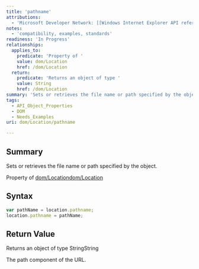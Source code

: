 ```yaml
---
title: 'pathname'
attributions:
  - 'Microsoft Developer Network: [[Windows Internet Explorer API reference](http://msdn.microsoft.com/en-us/library/ie/hh828809%28v=vs.85%29.aspx) Article]'
notes:
  - 'compatibility, examples, standards'
readiness: 'In Progress'
relationships:
  applies_to:
    predicate: 'Property of '
    value: dom/Location
    href: /dom/Location
  return:
    predicate: 'Returns an object of type '
    value: String
    href: /dom/Location
summary: 'Sets or retrieves the file name or path specified by the object.'
tags:
  - API_Object_Properties
  - DOM
  - Needs_Examples
uri: dom/Location/pathname

---
```

## Summary

Sets or retrieves the file name or path specified by the object.

Property of [dom/Location](/dom/Location)[dom/Location](/dom/Location)

## Syntax

``` js
var pathName = location.pathname;
location.pathname = pathName;
```

## Return Value

Returns an object of type StringString

The path component of the URL.

